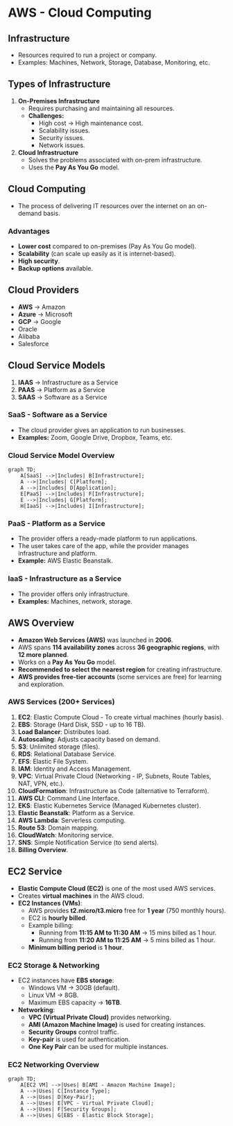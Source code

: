 # AWS - Cloud Computing

## Infrastructure
- Resources required to run a project or company.
- Examples: Machines, Network, Storage, Database, Monitoring, etc.

## Types of Infrastructure
1. **On-Premises Infrastructure**
   - Requires purchasing and maintaining all resources.
   - **Challenges:**
     - High cost → High maintenance cost.
     - Scalability issues.
     - Security issues.
     - Network issues.
2. **Cloud Infrastructure**
   - Solves the problems associated with on-prem infrastructure.
   - Uses the **Pay As You Go** model.

## Cloud Computing
- The process of delivering IT resources over the internet on an on-demand basis.

### Advantages
- **Lower cost** compared to on-premises (Pay As You Go model).
- **Scalability** (can scale up easily as it is internet-based).
- **High security**.
- **Backup options** available.

## Cloud Providers
- **AWS** → Amazon
- **Azure** → Microsoft
- **GCP** → Google
- Oracle
- Alibaba
- Salesforce

## Cloud Service Models
1. **IAAS** → Infrastructure as a Service
2. **PAAS** → Platform as a Service
3. **SAAS** → Software as a Service

### SaaS - Software as a Service
- The cloud provider gives an application to run businesses.
- **Examples:** Zoom, Google Drive, Dropbox, Teams, etc.

### Cloud Service Model Overview
```mermaid
graph TD;
    A[SaaS] -->|Includes| B[Infrastructure];
    A -->|Includes| C[Platform];
    A -->|Includes| D[Application];
    E[PaaS] -->|Includes| F[Infrastructure];
    E -->|Includes| G[Platform];
    H[IaaS] -->|Includes| I[Infrastructure];
```

### PaaS - Platform as a Service
- The provider offers a ready-made platform to run applications.
- The user takes care of the app, while the provider manages infrastructure and platform.
- **Example:** AWS Elastic Beanstalk.

### IaaS - Infrastructure as a Service
- The provider offers only infrastructure.
- **Examples:** Machines, network, storage.

## AWS Overview
- **Amazon Web Services (AWS)** was launched in **2006**.
- AWS spans **114 availability zones** across **36 geographic regions**, with **12 more planned**.
- Works on a **Pay As You Go** model.
- **Recommended to select the nearest region** for creating infrastructure.
- **AWS provides free-tier accounts** (some services are free) for learning and exploration.

### AWS Services (200+ Services)
1. **EC2**: Elastic Compute Cloud - To create virtual machines (hourly basis).
2. **EBS**: Storage (Hard Disk, SSD - up to 16 TB).
3. **Load Balancer**: Distributes load.
4. **Autoscaling**: Adjusts capacity based on demand.
5. **S3**: Unlimited storage (files).
6. **RDS**: Relational Database Service.
7. **EFS**: Elastic File System.
8. **IAM**: Identity and Access Management.
9. **VPC**: Virtual Private Cloud (Networking - IP, Subnets, Route Tables, NAT, VPN, etc.).
10. **CloudFormation**: Infrastructure as Code (alternative to Terraform).
11. **AWS CLI**: Command Line Interface.
12. **EKS**: Elastic Kubernetes Service (Managed Kubernetes cluster).
13. **Elastic Beanstalk**: Platform as a Service.
14. **AWS Lambda**: Serverless computing.
15. **Route 53**: Domain mapping.
16. **CloudWatch**: Monitoring service.
17. **SNS**: Simple Notification Service (to send alerts).
18. **Billing Overview**.

## EC2 Service
- **Elastic Compute Cloud (EC2)** is one of the most used AWS services.
- Creates **virtual machines** in the AWS cloud.
- **EC2 Instances (VMs)**:
  - AWS provides **t2.micro/t3.micro** free for **1 year** (750 monthly hours).
  - EC2 is **hourly billed**.
  - Example billing:
    - Running from **11:15 AM to 11:30 AM** → 15 mins billed as 1 hour.
    - Running from **11:20 AM to 11:25 AM** → 5 mins billed as 1 hour.
  - **Minimum billing period** is **1 hour**.

### EC2 Storage & Networking
- EC2 instances have **EBS storage**:
  - Windows VM → 30GB (default).
  - Linux VM → 8GB.
  - Maximum EBS capacity → **16TB**.
- **Networking**:
  - **VPC (Virtual Private Cloud)** provides networking.
  - **AMI (Amazon Machine Image)** is used for creating instances.
  - **Security Groups** control traffic.
  - **Key-pair** is used for authentication.
  - **One Key Pair** can be used for multiple instances.

### EC2 Networking Overview
```mermaid
graph TD;
    A[EC2 VM] -->|Uses| B[AMI - Amazon Machine Image];
    A -->|Uses| C[Instance Type];
    A -->|Uses| D[Key-Pair];
    A -->|Uses| E[VPC - Virtual Private Cloud];
    A -->|Uses| F[Security Groups];
    A -->|Uses| G[EBS - Elastic Block Storage];
```



